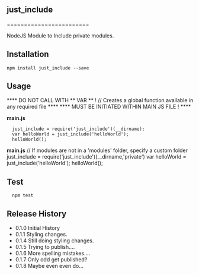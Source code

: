 ## just_include ##
========================

NodeJS Module to Include private modules.


## Installation
    npm install just_include --save

## Usage
   **** DO NOT CALL WITH ** VAR ** ! // Creates a global function available in any required file  ****
   **** MUST BE INITIATED WITHIN MAIN JS FILE !  ****


__main.js__

      just_include = require('just_include')(__dirname);
      var helloWorld = just_include('helloWorld');
      helloWorld();


__main.js__
// If modules are not in a 'modules' folder, specify a custom folder
      just_include = require('just_include')(__dirname,'private')
      var helloWorld = just_include('helloWorld');
      helloWorld();



## Test
      npm test

## Release History
 * 0.1.0 Initial History
 * 0.1.1 Styling changes.
 * 0.1.4 Still doing styling changes.
 * 0.1.5 Trying to publish....
 * 0.1.6 More spelling mistakes....
 * 0.1.7 Only odd get published?
 * 0.1.8 Maybe even even do...
